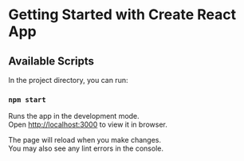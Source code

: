 # Getting Started with Create React App


## Available Scripts

In the project directory, you can run:

### `npm start`

Runs the app in the development mode.\
Open [http://localhost:3000](http://localhost:3000) to view it in browser.

The page will reload when you make changes.\
You may also see any lint errors in the console.

